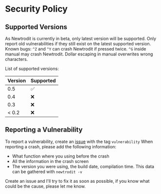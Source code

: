 # Security Policy

## Supported Versions

As Newtrodit is currently in beta, only latest version will be supported. Only report old vulnerabilities if they still exist on the latest supported version.
Known bugs:
`^Z` and `^Y` can crash Newtrodit if pressed twice.
`^G` inside manual may crash Newtrodit.
Dollar escaping in manual overwrites wrong characters.


List of supported versions:

| Version | Supported          |
| ------- | ------------------ |
| 0.5     | :white_check_mark: |
| 0.4     | :x:                |
| 0.3     | :x:                |
| < 0.2   | :x:                |

## Reporting a Vulnerability

To report a vulnerability, create an [issue](https://github.com/anic17/Newtrodit/issues) with the tag `vulnerability`
When reporting a crash, please add the following information:

 - What function where you using before the crash
 - All the information in the crash screen
 - The version you were using, the build date, compilation time. This data can be gathered with `newtrodit -v`
 
 Create an issue and I'll try to fix it as soon as possible, if you know what could be the cause, please let me know.
